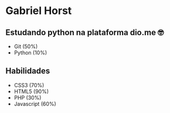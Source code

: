 # Gabriel Horst  
## Estudando python na plataforma dio.me 🤓

 - Git (50%)
 - Python (10%)



## Habilidades

- CSS3 (70%)
- HTML5 (90%)
- PHP (30%)
- Javascript (60%)